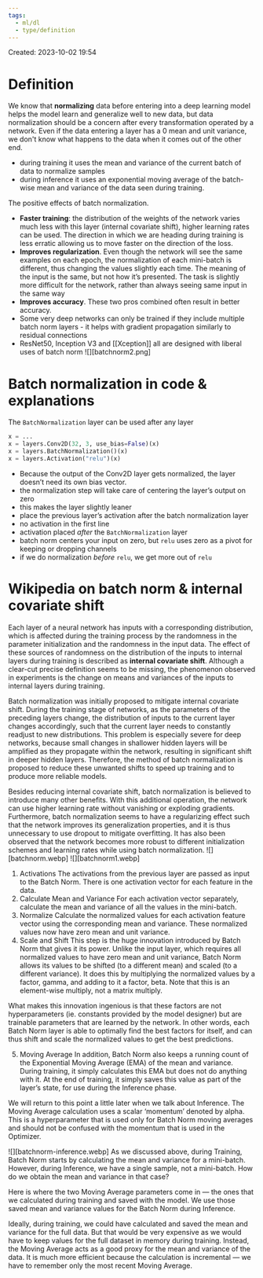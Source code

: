 ```yaml
---
tags:
  - ml/dl
  - type/definition
---
```

Created: 2023-10-02 19:54
# Definition

We know that **normalizing** data before entering into a deep learning model helps the model learn and generalize well to new data, but data normalization should be a concern after every transformation operated by a network. Even if the data entering a layer has a 0 mean and unit variance, we don't know what happens to the data when it comes out of the other end.
- during training it uses the mean and variance of the current batch of data to normalize samples
- during inference it uses an exponential moving average of the batch-wise mean and variance of the data seen during training. 

The positive effects of batch normalization.
- **Faster training**: the distribution of the weights of the network varies much less with this layer (internal covariate shift), higher learning rates can be used. The direction in which we are heading during training is less erratic allowing us to move faster on the direction of the loss.
- **Improves regularization**. Even though the network will see the same examples on each epoch, the normalization of each mini-batch is different, thus changing the values slightly each time. The meaning of the input is the same, but not how it’s presented. The task is slightly more difficult for the network, rather than always seeing same input in the same way
- **Improves accuracy**. These two pros combined often result in better accuracy.
- Some very deep networks can only be trained if they include multiple batch norm layers - it helps with gradient propagation similarly to residual connections
- ResNet50, Inception V3 and [[Xception]] all are designed with liberal uses of batch norm
![][batchnorm2.png]

# Batch normalization in code & explanations
The `BatchNormalization` layer can be used after any layer
```python
x = ...
x = layers.Conv2D(32, 3, use_bias=False)(x)
x = layers.BatchNormalization()(x)
x = layers.Activation("relu")(x)
```
- Because the output of the Conv2D layer gets normalized, the layer doesn’t need its own bias vector.
- the normalization step will take care of centering the layer’s output on zero
- this makes the layer slightly leaner
- place the previous layer’s activation after the batch normalization layer
- no activation in the first line
- activation placed _after_ the `BatchNormalization` layer
- batch norm centers your input on zero, but `relu` uses zero as a pivot for keeping or dropping channels
- if we do normalization _before_ `relu`, we get more out of `relu`

# Wikipedia on batch norm & internal covariate shift

Each layer of a neural network has inputs with a corresponding distribution, which is affected during the training process by the randomness in the parameter initialization and the randomness in the input data. The effect of these sources of randomness on the distribution of the inputs to internal layers during training is described as **internal covariate shift**. Although a clear-cut precise definition seems to be missing, the phenomenon observed in experiments is the change on means and variances of the inputs to internal layers during training.

Batch normalization was initially proposed to mitigate internal covariate shift. During the training stage of networks, as the parameters of the preceding layers change, the distribution of inputs to the current layer changes accordingly, such that the current layer needs to constantly readjust to new distributions. This problem is especially severe for deep networks, because small changes in shallower hidden layers will be amplified as they propagate within the network, resulting in significant shift in deeper hidden layers. Therefore, the method of batch normalization is proposed to reduce these unwanted shifts to speed up training and to produce more reliable models.

Besides reducing internal covariate shift, batch normalization is believed to introduce many other benefits. With this additional operation, the network can use higher learning rate without vanishing or exploding gradients. Furthermore, batch normalization seems to have a regularizing effect such that the network improves its generalization properties, and it is thus unnecessary to use dropout to mitigate overfitting. It has also been observed that the network becomes more robust to different initialization schemes and learning rates while using batch normalization.
![][batchnorm.webp]
![][batchnorm1.webp]
1. Activations
The activations from the previous layer are passed as input to the Batch Norm. There is one activation vector for each feature in the data.
2. Calculate Mean and Variance
For each activation vector separately, calculate the mean and variance of all the values in the mini-batch.
3. Normalize
Calculate the normalized values for each activation feature vector using the corresponding mean and variance. These normalized values now have zero mean and unit variance.
4. Scale and Shift
This step is the huge innovation introduced by Batch Norm that gives it its power. Unlike the input layer, which requires all normalized values to have zero mean and unit variance, Batch Norm allows its values to be shifted (to a different mean) and scaled (to a different variance). It does this by multiplying the normalized values by a factor, gamma, and adding to it a factor, beta. Note that this is an element-wise multiply, not a matrix multiply.

What makes this innovation ingenious is that these factors are not hyperparameters (ie. constants provided by the model designer) but are trainable parameters that are learned by the network. In other words, each Batch Norm layer is able to optimally find the best factors for itself, and can thus shift and scale the normalized values to get the best predictions.

5. Moving Average
In addition, Batch Norm also keeps a running count of the Exponential Moving Average (EMA) of the mean and variance. During training, it simply calculates this EMA but does not do anything with it. At the end of training, it simply saves this value as part of the layer’s state, for use during the Inference phase.

We will return to this point a little later when we talk about Inference. The Moving Average calculation uses a scalar ‘momentum’ denoted by alpha. This is a hyperparameter that is used only for Batch Norm moving averages and should not be confused with the momentum that is used in the Optimizer.

![][batchnorm-inference.webp]
As we discussed above, during Training, Batch Norm starts by calculating the mean and variance for a mini-batch. However, during Inference, we have a single sample, not a mini-batch. How do we obtain the mean and variance in that case?

Here is where the two Moving Average parameters come in — the ones that we calculated during training and saved with the model. We use those saved mean and variance values for the Batch Norm during Inference.

Ideally, during training, we could have calculated and saved the mean and variance for the full data. But that would be very expensive as we would have to keep values for the full dataset in memory during training. Instead, the Moving Average acts as a good proxy for the mean and variance of the data. It is much more efficient because the calculation is incremental — we have to remember only the most recent Moving Average.